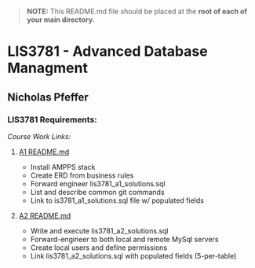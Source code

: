 > **NOTE:** This README.md file should be placed at the **root of each of your main directory.**

# LIS3781 - Advanced Database Managment

## Nicholas Pfeffer

### LIS3781 Requirements:

_Course Work Links:_

1. [A1 README.md](a1/README.md "My A1 README.md file")

    - Install AMPPS stack
    - Create ERD from business rules
    - Forward engineer lis3781_a1_solutions.sql
    - List and describe common git commands
    - Link to is3781_a1_solutions.sql file w/ populated fields

2. [A2 README.md](a2/README.md "My A2 README.md file")

    - Write and execute lis3781_a2_solutions.sql
    - Forward-engineer to both local and remote MySql servers
    - Create local users and define permissions
    - Link lis3781_a2_solutions.sql with populated fields (5-per-table)
